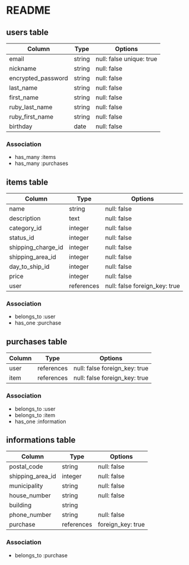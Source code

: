 # README

## users table

| Column                | Type       | Options                  |
|-----------------------|------------|--------------------------|
| email                 | string     | null: false unique: true |
| nickname              | string     | null: false              |
| encrypted_password    | string     | null: false              |
| last_name             | string     | null: false              |
| first_name            | string     | null: false              |
| ruby_last_name        | string     | null: false              |
| ruby_first_name       | string     | null: false              |
| birthday              | date       | null: false              |

### Association

* has_many :items
* has_many :purchases

## items table

| Column               | Type        | Options                        |
|----------------------|-------------|--------------------------------|
| name                 | string      | null: false                    |
| description          | text        | null: false                    |
| category_id          | integer     | null: false                    |
| status_id            | integer     | null: false                    |
| shipping_charge_id   | integer     | null: false                    |
| shipping_area_id     | integer     | null: false                    |
| day_to_ship_id       | integer     | null: false                    |
| price                | integer     | null: false                    |
| user                 | references  | null: false foreign_key: true  |

### Association

* belongs_to :user
* has_one :purchase

## purchases table

| Column          | Type        | Options                       |
|-----------------|-------------|-------------------------------|
| user            | references  | null: false foreign_key: true |
| item            | references  | null: false foreign_key: true |

### Association

* belongs_to :user
* belongs_to :item
* has_one :information

## informations table

| Column            | Type        | Options           |
|-------------------|-------------|-------------------|
| postal_code       | string      | null: false       |
| shipping_area_id  | integer     | null: false       |
| municipality      | string      | null: false       |
| house_number      | string      | null: false       |
| building          | string      |                   |
| phone_number      | string      | null: false       |
| purchase          | references  | foreign_key: true |

### Association

* belongs_to :purchase